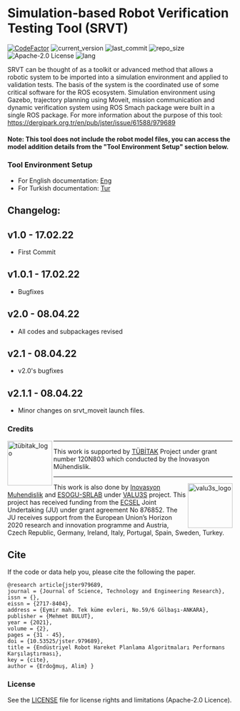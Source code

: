 # Simulation-based Robot Verification Testing Tool (SRVT)
[![CodeFactor](https://www.codefactor.io/repository/github/akerdogmus/srvt-ros/badge/main)](https://www.codefactor.io/repository/github/akerdogmus/srvt-ros/overview/main) ![current_version](https://img.shields.io/github/v/release/inomuh/srvt-ros?color=green) ![last_commit](https://img.shields.io/github/last-commit/inomuh/srvt-ros?color=green) ![repo_size](https://img.shields.io/github/repo-size/inomuh/srvt-ros) ![Apache-2.0 License](https://img.shields.io/github/license/inomuh/srvt-ros?color=blue) ![lang](https://img.shields.io/github/languages/top/inomuh/srvt-ros)

SRVT can be thought of as a toolkit or advanced method that allows a robotic system to be imported into a simulation environment and applied to validation tests. The basis of the system is the coordinated use of some critical software for the ROS ecosystem. Simulation environment using Gazebo, trajectory planning using Moveit, mission communication and dynamic verification system using ROS Smach package were built in a single ROS package. For more information about the purpose of this tool: https://dergipark.org.tr/en/pub/jster/issue/61588/979689

#### Note: This tool does not include the robot model files, you can access the model addition details from the "Tool Environment Setup" section below.

### Tool Environment Setup

- For English documentation: [Eng](https://github.com/inomuh/srvt-ros/blob/main/docs/tutorial_en.md)
- For Turkish documentation: [Tur](https://github.com/inomuh/srvt-ros/blob/main/docs/tutorial_tr.md)

Changelog:
----------
v1.0 - 17.02.22
----------------------
- First Commit

v1.0.1 - 17.02.22
----------------------
- Bugfixes

v2.0 - 08.04.22
----------------------
- All codes and subpackages revised

v2.1 - 08.04.22
---------------------
- v2.0's bugfixes

v2.1.1 - 08.04.22
---------------------
- Minor changes on srvt_moveit launch files.

### Credits

<a href="http://valu3s.eu">
  <img align=left img src="https://upload.wikimedia.org/wikipedia/tr/d/d0/TUBITAK-Logo.jpg" 
       alt="tübitak_logo" height="100" >
</a>

---

This work is supported by [TÜBİTAK](https://www.tubitak.gov.tr/) Project under grant number 120N803 which conducted by the İnovasyon Mühendislik.

---

<a href="http://valu3s.eu">
  <img align=right img src="https://valu3s.eu/wp-content/uploads/2020/04/VALU3S_green_transparent-1024x576.png" 
       alt="valu3s_logo" height="100" >
</a>

  This work is also done by [Inovasyon Muhendislik](https://www.inovasyonmuhendislik.com/) and [ESOGU-SRLAB](https://srlab.ogu.edu.tr/) under [VALU3S](https://valu3s.eu) project. This project has received funding from the [ECSEL](https://www.ecsel.eu) Joint Undertaking (JU) under grant agreement No 876852. The JU receives support from the European Union’s Horizon 2020 research and innovation programme and Austria, Czech Republic, Germany, Ireland, Italy, Portugal, Spain, Sweden, Turkey.

## Cite

If the code or data help you, please cite the following the paper.

 	@research article{jster979689, 
    journal = {Journal of Science, Technology and Engineering Research},
    issn = {}, 
    eissn = {2717-8404},
    address = {Eymir mah. Tek küme evleri, No.59/6 Gölbaşı-ANKARA},
    publisher = {Mehmet BULUT},
    year = {2021},
    volume = {2},
    pages = {31 - 45},
    doi = {10.53525/jster.979689},
    title = {Endüstriyel Robot Hareket Planlama Algoritmaları Performans Karşılaştırması},
    key = {cite},
    author = {Erdoğmuş, Alim} }

### License

See the [LICENSE](LICENSE.md) file for license rights and limitations (Apache-2.0 Licence).
  
